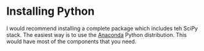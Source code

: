 # Installing Python

I would recommend installing a complete package which includes teh SciPy stack.
The easiest way is to use the [Anaconda](https://store.continuum.io/cshop/anaconda/)
Python distribution. This would have most of the components that you need.



